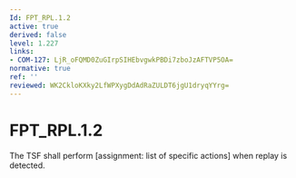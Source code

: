 ```yaml
---
Id: FPT_RPL.1.2
active: true
derived: false
level: 1.227
links:
- COM-127: LjR_oFQMD0ZuGIrpSIHEbvgwkPBDi7zboJzAFTVP5OA=
normative: true
ref: ''
reviewed: WK2CkloKXky2LfWPXygDdAdRaZULDT6jgU1dryqYYrg=
---
```


# FPT_RPL.1.2

The TSF shall perform [assignment: list of specific actions] when replay is detected.